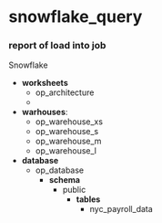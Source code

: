 # snowflake_query


### report of load into job 


Snowflake 

- **worksheets**
  - op_architecture
  - 
- **warhouses**:
    - op_warehouse_xs
    - op_warehouse_s
    - op_warehouse_m
    - op_warehouse_l
- **database**
  - op_database 
    - **schema**
      - public
        - **tables**
          - nyc_payroll_data 
